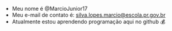 -  Meu nome é @MarcioJunior17
-  Meu e-mail de contato é: silva.lopes.marcio@escola.pr.gov.br
- Atualmente estou aprendendo programação aqui no github
💰


